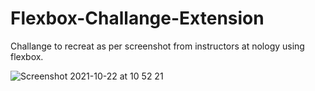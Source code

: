 # Flexbox-Challange-Extension

Challange to recreat as per screenshot from instructors at nology using flexbox.

![Screenshot 2021-10-22 at 10 52 21](https://user-images.githubusercontent.com/17334425/138434334-6d1b3339-6bd0-446f-9432-5c9398d8f7a6.png)
